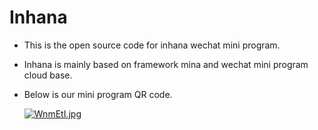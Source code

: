 # Inhana
- This is the open source code for inhana wechat mini program.
- Inhana is mainly based on framework mina and wechat mini program cloud base.
- Below is our mini program QR code.
 
  [![WnmEtI.jpg](https://z3.ax1x.com/2021/07/15/WnmEtI.jpg)](https://imgtu.com/i/WnmEtI)
